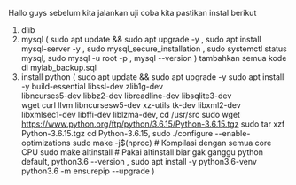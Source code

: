 Hallo guys sebelum kita jalankan uji coba kita pastikan instal berikut 
1. dlib
2. mysql ( sudo apt update && sudo apt upgrade -y
, sudo apt install mysql-server -y , sudo mysql_secure_installation , sudo systemctl status mysql, sudo mysql -u root -p , mysql --version ) tambahkan semua kode di mylab_backup.sql
3. install python ( sudo apt update && sudo apt upgrade -y
sudo apt install -y build-essential libssl-dev zlib1g-dev \
libncurses5-dev libbz2-dev libreadline-dev libsqlite3-dev \
wget curl llvm libncursesw5-dev xz-utils tk-dev libxml2-dev \
libxmlsec1-dev libffi-dev liblzma-dev, cd /usr/src
sudo wget https://www.python.org/ftp/python/3.6.15/Python-3.6.15.tgz
sudo tar xzf Python-3.6.15.tgz
cd Python-3.6.15, sudo ./configure --enable-optimizations
sudo make -j$(nproc)   # Kompilasi dengan semua core CPU
sudo make altinstall   # Pakai altinstall biar gak ganggu python default, python3.6 --version , sudo apt install -y python3.6-venv
python3.6 -m ensurepip --upgrade
 )

